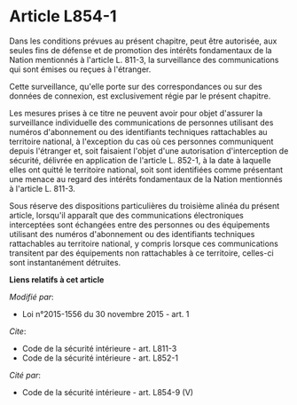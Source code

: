 # Article L854-1

Dans les conditions prévues au présent chapitre, peut être autorisée, aux seules fins de défense et de promotion des intérêts
fondamentaux de la Nation mentionnés à l'article L. 811-3, la surveillance des communications qui sont émises ou reçues à
l'étranger. 

Cette surveillance, qu'elle porte sur des correspondances ou sur des données de connexion, est exclusivement régie par le
présent chapitre. 

Les mesures prises à ce titre ne peuvent avoir pour objet d'assurer la surveillance individuelle des communications de
personnes utilisant des numéros d'abonnement ou des identifiants techniques rattachables au territoire national, à
l'exception du cas où ces personnes communiquent depuis l'étranger et, soit faisaient l'objet d'une autorisation
d'interception de sécurité, délivrée en application de l'article L. 852-1, à la date à laquelle elles ont quitté le
territoire national, soit sont identifiées comme présentant une menace au regard des intérêts fondamentaux de la Nation
mentionnés à l'article L. 811-3. 

Sous réserve des dispositions particulières du troisième alinéa du présent article, lorsqu'il apparaît que des communications
électroniques interceptées sont échangées entre des personnes ou des équipements utilisant des numéros d'abonnement ou des
identifiants techniques rattachables au territoire national, y compris lorsque ces communications transitent par des
équipements non rattachables à ce territoire, celles-ci sont instantanément détruites.

**Liens relatifs à cet article**

_Modifié par_:

  - Loi n°2015-1556 du 30 novembre 2015 - art. 1

_Cite_:

  - Code de la sécurité intérieure - art. L811-3
  - Code de la sécurité intérieure - art. L852-1

_Cité par_:

  - Code de la sécurité intérieure - art. L854-9 (V)
